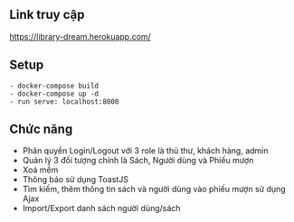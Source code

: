 ## Link truy cập
https://library-dream.herokuapp.com/

## Setup
```
- docker-compose build
- docker-compose up -d
- run serve: localhost:8000
```
## Chức năng
- Phân quyền Login/Logout với 3 role là thủ thư, khách hàng, admin
- Quản lý 3 đối tượng chính là Sách, Người dùng và Phiếu mượn
- Xoá mềm
- Thông báo sử dụng ToastJS
- Tìm kiếm, thêm thông tin sách và người dùng vào phiếu mượn sử dụng Ajax
- Import/Export danh sách người dùng/sách
